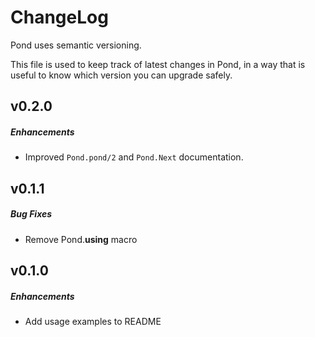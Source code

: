 # ChangeLog

Pond uses semantic versioning.

This file is used to keep track of latest changes in Pond,
in a way that is useful to know which version you can upgrade safely.

## v0.2.0

##### Enhancements

   * Improved `Pond.pond/2` and `Pond.Next` documentation.

## v0.1.1

##### Bug Fixes

  * Remove Pond.__using__ macro

## v0.1.0

##### Enhancements

  * Add usage examples to README
